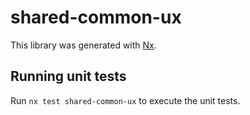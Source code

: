 # shared-common-ux

This library was generated with [Nx](https://nx.dev).

## Running unit tests

Run `nx test shared-common-ux` to execute the unit tests.

